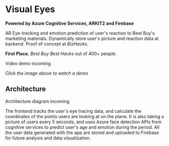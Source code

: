 # Visual Eyes

**Powered by Azure Cognitive Services, ARKIT2 and Firebase**

AR Eye-tracking and emotion prediction of user's reaction to Best Buy's marketing materials. Dynamically store user's picture and reaction data at backend. Proof of concept at _BizHacks_. 

**First Place**, *Best Buy Best Hacks* out of 400+ people.

<!--[![Visual Eyes](https://img.youtube.com/vi/ALl_-Kd7OM8/0.jpg)](https://www.youtube.com/watch?v=ALl_-Kd7OM8)-->
Video demo incoming</br>

*Click the image above to watch a demo*

## Architecture

<!--![Architecture](https://github.com/dandua98/MSNewsAR/blob/master/common/images/architecture.jpg)-->
<!---->
<!--*Architecture diagram drawn by [Mai Matsuhisa](https://github.com/MAIMAI728)*-->
Architecture diagram incoming</br>

The frontend tracks the user's eye tracing data, and calculate the coordinates of the points users are looking at on the plane. It is also taking a picture of users every 5 seconds, and uses Azure face detection APIs from
cognitive services to predict user's age and emotion during the period. All the user data generated with the app are stored and uploaded to Firebase for future analysis and data visualization.
